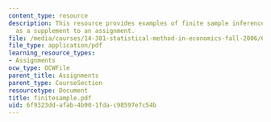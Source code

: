 ```yaml
---
content_type: resource
description: This resource provides examples of finite sample inference beyond normality
  as a supplement to an assignment.
file: /media/courses/14-381-statistical-method-in-economics-fall-2006/6f9323ddafab4b901fdac98597e7c54b_finitesample.pdf
file_type: application/pdf
learning_resource_types:
- Assignments
ocw_type: OCWFile
parent_title: Assignments
parent_type: CourseSection
resourcetype: Document
title: finitesample.pdf
uid: 6f9323dd-afab-4b90-1fda-c98597e7c54b
---
```

